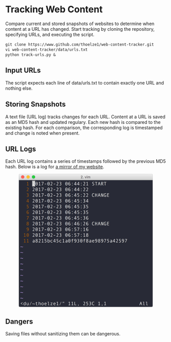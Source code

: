 # Tracking Web Content
Compare current and stored snapshots of websites to determine when content at a URL has changed. Start tracking by cloning the repository, specifying URLs, and executing the script.

    git clone https://www.github.com/thoelze1/web-content-tracker.git
    vi web-content-tracker/data/urls.txt
    python track-urls.py &

## Input URLs
The script expects each line of data/urls.txt to contain exactly one URL and nothing else.

## Storing Snapshots
A text file (URL log) tracks changes for each URL. Content at a URL is saved as an MD5 hash and updated regulary. Each new hash is compared to the existing hash. For each comparison, the corresponding log is timestamped and change is noted when present.

## URL Logs
Each URL log contains a series of timestamps followed by the previous MD5 hash. Below is a log for [a mirror of my website](http://bingweb.binghamton.edu/~thoelze1/).

<p align="center">
  <img src="log.jpg" width="420px" height="auto"/>
</p>

## Dangers
Saving files without sanitizing them can be dangerous.
